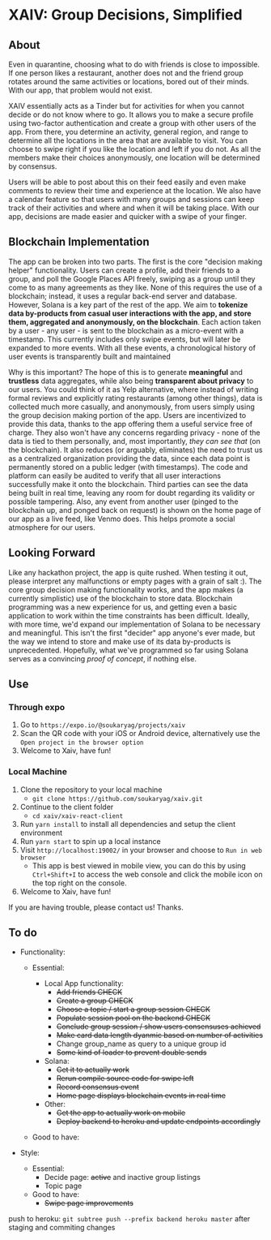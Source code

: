 # XAIV: Group Decisions, Simplified

## About

Even in quarantine, choosing what to do with friends is close to impossible. If one person likes a restaurant, another does not and the friend group rotates around the same activities or locations, bored out of their minds. With our app, that problem would not exist.

XAIV essentially acts as a Tinder but for activities for when you cannot decide or do not know where to go. It allows you to make a secure profile using two-factor authentication and create a group with other users of the app. From there, you determine an activity, general region, and range to determine all the locations in the area that are available to visit. You can choose to swipe right if you like the location and left if you do not. As all the members make their choices anonymously, one location will be determined by consensus. 

Users will be able to post about this on their feed easily and even make comments to review their time and experience at the location. We also have a calendar feature so that users with many groups and sessions can keep track of their activities and where and when it will be taking place. With our app, decisions are made easier and quicker with a swipe of your finger.

## Blockchain Implementation

The app can be broken into two parts. The first is the core "decision making helper" functionality. Users can create a profile, add their friends to a group, and poll the Google Places API freely, swiping as a group until they come to as many agreements as they like. None of this requires the use of a blockchain; instead, it uses a regular back-end server and database. However, Solana is a key part of the rest of the app. We aim to **tokenize data by-products from casual user interactions with the app, and store them, aggregated and anonymously, on the blockchain**. Each action taken by a user - any user - is sent to the blockchain as a micro-event with a timestamp. This currently includes only swipe events, but will later be expanded to more events. With all these events, a chronological history of user events is transparently built and maintained

Why is this important? The hope of this is to generate **meaningful** and **trustless** data aggregates, while also being **transparent about privacy** to our users. You could think of it as Yelp alternative, where instead of writing formal reviews and explicitly rating restaurants (among other things), data is collected much more casually, and anonymously, from users simply using the group decision making portion of the app. Users are incentivized to provide this data, thanks to the app offering them a useful service free of charge. They also won't have any concerns regarding privacy - none of the data is tied to them personally, and, most importantly, *they can see that* (on the blockchain). It also reduces (or arguably, eliminates) the need to trust us as a centralized organization providing the data, since each data point is permanently stored on a public ledger (with timestamps). The code and platform can easily be audited to verify that all user interactions successfully make it onto the blockchain. Third parties can see the data being built in real time, leaving any room for doubt regarding its validity or possible tampering. Also, any event from another user (pinged to the blockchain up, and ponged back on request) is shown on the home page of our app as a live feed, like Venmo does. This helps promote a social atmosphere for our users.

## Looking Forward

Like any hackathon project, the app is quite rushed. When testing it out, please interpret any malfunctions or empty pages with a grain of salt :). The core group decision making functionality works, and the app makes (a currently simplistic) use of the blockchain to store data. Blockchain programming was a new experience for us, and getting even a basic application to work within the time constraints has been difficult. Ideally, with more time, we'd expand our implementation of Solana to be necessary and meaningful. This isn't the first "decider" app anyone's ever made, but the way we intend to store and make use of its data by-products is unprecedented. Hopefully, what we've programmed so far using Solana serves as a convincing *proof of concept*, if nothing else.

## Use

### Through expo
1. Go to `https://expo.io/@soukaryag/projects/xaiv`
2. Scan the QR code with your iOS or Android device, alternatively use the `Open project in the browser option`
3. Welcome to Xaiv, have fun!

### Local Machine
1. Clone the repository to your local machine
   - `git clone https://github.com/soukaryag/xaiv.git`
2. Continue to the client folder
   - `cd xaiv/xaiv-react-client`
3. Run `yarn install` to install all dependencies and setup the client environment
4. Run `yarn start` to spin up a local instance
5. Visit `http://localhost:19002/` in your browser and choose to `Run in web browser`
   - This app is best viewed in mobile view, you can do this by using `Ctrl+Shift+I` to access the web console and click the mobile icon on the top right on the console.
6. Welcome to Xaiv, have fun!

If you are having trouble, please contact us! Thanks.



## To do
- Functionality:
  - Essential:
    - Local App functionality:
      - ~~Add friends CHECK~~
      - ~~Create a group CHECK~~
      - ~~Choose a topic / start a group session CHECK~~
      - ~~Populate session pool on the backend CHECK~~
      - ~~Conclude group session / show users consensuses achieved~~
      - ~~Make card data length dyanmic based on number of activities~~
      - Change group_name as query to a unique group id
      - ~~Some kind of loader to prevent double sends~~
    - Solana:
      - ~~Get it to actually work~~
      - ~~Rerun compile source code for swipe left~~
      - ~~Record consensus event~~
      - ~~Home page displays blockchain events in real time~~
    - Other:
      - ~~Get the app to actually work on mobile~~
      - ~~Deploy backend to heroku and update endpoints accordingly~~
  
  - Good to have:
    
- Style:
  - Essential:
    - Decide page: ~~active~~ and inactive group listings
    - Topic page
  - Good to have:
    - ~~Swipe page improvements~~

push to heroku: `git subtree push --prefix backend heroku master` after staging and commiting changes
